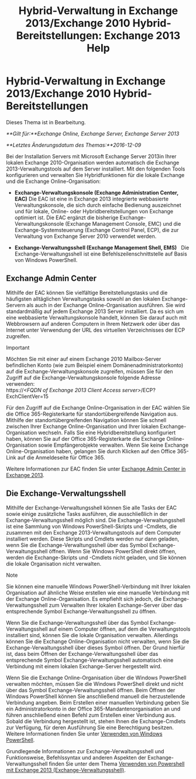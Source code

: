 ﻿---
title: 'Hybrid-Verwaltung in Exchange 2013/Exchange 2010 Hybrid-Bereitstellungen: Exchange 2013 Help'
TOCTitle: Hybrid-Verwaltung in Exchange 2013/Exchange 2010 Hybrid-Bereitstellungen
ms:assetid: 613ad2c2-bb7a-4810-b572-71945bd103f1
ms:mtpsurl: https://technet.microsoft.com/de-de/library/Dn393961(v=EXCHG.150)
ms:contentKeyID: 59634180
ms.date: 01/01/2018
mtps_version: v=EXCHG.150
ms.translationtype: HT
---

# Hybrid-Verwaltung in Exchange 2013/Exchange 2010 Hybrid-Bereitstellungen

Dieses Thema ist in Bearbeitung.  

_**Gilt für:**Exchange Online, Exchange Server, Exchange Server 2013_

_**Letztes Änderungsdatum des Themas:**2016-12-09_

Bei der Installation Servers mit Microsoft Exchange Server 2013in Ihrer lokalen Exchange 2010-Organisation werden automatisch die Exchange 2013-Verwaltungstools auf dem Server installiert. Mit den folgenden Tools konfigurieren und verwalten Sie Hybridfunktionen für die lokale Exchange und die Exchange Online-Organisation:

  - **Exchange-Verwaltungskonsole (Exchange Administration Center, EAC)** Die EAC ist eine in Exchange 2013 integrierte webbasierte Verwaltungskonsole, die sich durch einfache Bedienung auszeichnet und für lokale, Online- oder Hybridbereitstellungen von Exchange optimiert ist. Die EAC ergänzt die bisherige Exchange-Verwaltungskonsole (Exchange Management Console, EMC) und die Exchange-Systemsteuerung (Exchange Control Panel, ECP), die zur Verwaltung von Exchange Server 2010 verwendet werden.

  - **Exchange-Verwaltungsshell (Exchange Management Shell, EMS)**   Die Exchange-Verwaltungsshell ist eine Befehlszeilenschnittstelle auf Basis von Windows PowerShell.

## Exchange Admin Center

Mithilfe der EAC können Sie vielfältige Bereitstellungstasks und die häufigsten alltäglichen Verwaltungstasks sowohl an den lokalen Exchange-Servern als auch in der Exchange Online-Organisation ausführen. Sie wird standardmäßig auf jedem Exchange 2013 Server installiert. Da es sich um eine webbasierte Verwaltungskonsole handelt, können Sie darauf auch mit Webbrowsern auf anderen Computern in Ihrem Netzwerk oder über das Internet unter Verwendung der URL des virtuellen Verzeichnisses der ECP zugreifen.


> [!IMPORTANT]
> Möchten Sie mit einer auf einem Exchange 2010 Mailbox-Server befindlichen Konto (wie zum Beispiel einem Domänenadministratorkonto) auf die Exchange-Verwaltungskonsole zugreifen, müssen Sie für den Zugriff auf die Exchange-Verwaltungskonsole folgende Adresse verwenden:<BR>https://<EM>&lt;FQDN of Exchange 2013 Client Access server&gt;</EM>/ECP? ExchClientVer=15



Für den Zugriff auf die Exchange Online-Organisation in der EAC wählen Sie die Office 365-Registerkarte für standortübergreifende Navigation aus. Mithilfe der standortübergreifenden Navigation können Sie schnell zwischen Ihrer Exchange Online-Organisation und Ihrer lokalen Exchange-Organisation wechseln. Falls Sie eine Hybridbereitstellung konfiguriert haben, können Sie auf der Office 365-Registerkarte die Exchange Online-Organisation sowie Empfängerobjekte verwalten. Wenn Sie keine Exchange Online-Organisation haben, gelangen Sie durch Klicken auf den Office 365-Link auf die Anmeldeseite für Office 365.

Weitere Informationen zur EAC finden Sie unter [Exchange Admin Center in Exchange 2013](https://technet.microsoft.com/de-de/library/jj150562\(v=exchg.150\)).

## Die Exchange-Verwaltungsshell

Mithilfe der Exchange-Verwaltungsshell können Sie alle Tasks der EAC sowie einige zusätzliche Tasks ausführen, die ausschließlich in der Exchange-Verwaltungsshell möglich sind. Die Exchange-Verwaltungsshell ist eine Sammlung von Windows PowerShell-Skripts und -Cmdlets, die zusammen mit den Exchange 2013-Verwaltungstools auf dem Computer installiert werden. Diese Skripts und Cmdlets werden nur dann geladen, wenn Sie die Exchange-Verwaltungsshell über das Symbol Exchange-Verwaltungsshell öffnen. Wenn Sie Windows PowerShell direkt öffnen, werden die Exchange-Skripts und -Cmdlets nicht geladen, und Sie können die lokale Organisation nicht verwalten.


> [!NOTE]
> Sie können eine manuelle Windows PowerShell-Verbindung mit Ihrer lokalen Organisation auf ähnliche Weise erstellen wie eine manuelle Verbindung mit der Exchange Online-Organisation. Es empfiehlt sich jedoch, die Exchange-Verwaltungsshell zum Verwalten Ihrer lokalen Exchange-Server über das entsprechende Symbol Exchange-Verwaltungsshell zu öffnen.



Wenn Sie die Exchange-Verwaltungsshell über das Symbol Exchange-Verwaltungsshell auf einem Computer öffnen, auf dem die Verwaltungstools installiert sind, können Sie die lokale Organisation verwalten. Allerdings können Sie die Exchange Online-Organisation nicht verwalten, wenn Sie die Exchange-Verwaltungsshell über dieses Symbol öffnen. Der Grund hierfür ist, dass beim Öffnen der Exchange-Verwaltungsshell über das entsprechende Symbol Exchange-Verwaltungsshell automatisch eine Verbindung mit einem lokalen Exchange-Server hergestellt wird.

Wenn Sie die Exchange Online-Organisation über die Windows PowerShell verwalten möchten, müssen Sie die Windows PowerShell direkt und nicht über das Symbol Exchange-Verwaltungsshell öffnen. Beim Öffnen der Windows PowerShell können Sie anschließend manuell die herzustellende Verbindung angeben. Beim Erstellen einer manuellen Verbindung geben Sie ein Administratorkonto in der Office 365-Mandantenorganisation an und führen anschließend einen Befehl zum Erstellen einer Verbindung aus. Sobald die Verbindung hergestellt ist, stehen Ihnen die Exchange-Cmdlets zur Verfügung, für deren Ausführung Sie eine Berechtigung besitzen. Weitere Informationen finden Sie unter [Verwenden von Windows PowerShell](http://go.microsoft.com/fwlink/p/?linkid=209660).

Grundlegende Informationen zur Exchange-Verwaltungsshell und Funktionsweise, Befehlssyntax und anderen Aspekten der Exchange-Verwaltungsshell finden Sie unter dem Thema [Verwenden von Powershell mit Exchange 2013 (Exchange-Verwaltungsshell)](https://technet.microsoft.com/de-de/library/bb123778\(v=exchg.150\)).

